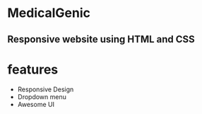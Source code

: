 # MedicalGenic

## Responsive website using HTML and CSS

# features 

- Responsive Design
- Dropdown menu
- Awesome UI
  
